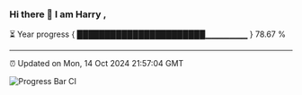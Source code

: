 ### Hi there 👋 I am Harry , 

⏳ Year progress { ███████████████████████▁▁▁▁▁▁▁ } 78.67 %

---

⏰ Updated on Mon, 14 Oct 2024 21:57:04 GMT

![Progress Bar CI](https://github.com/duykhang68/duykhang68/workflows/Progress%20Bar%20CI/badge.svg)
